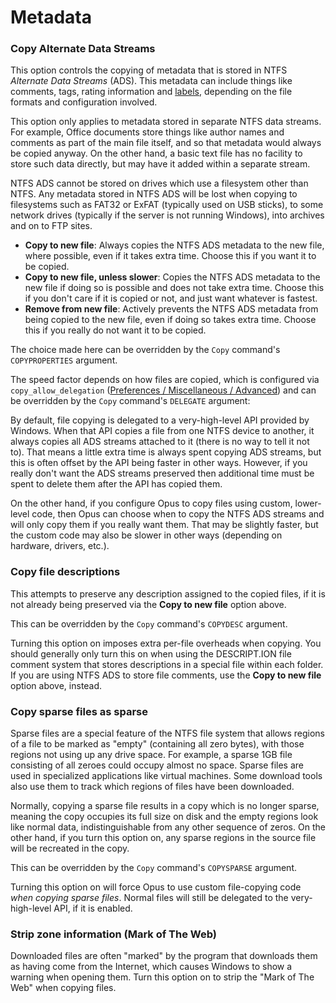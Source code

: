 # Metadata

### Copy Alternate Data Streams

This option controls the copying of metadata that is stored in NTFS *Alternate Data Streams* (ADS). This metadata can include things like comments, tags, rating information and [labels](/Manual/file_operations/labels.md), depending on the file formats and configuration involved.

This option only applies to metadata stored in separate NTFS data streams. For example, Office documents store things like author names and comments as part of the main file itself, and so that metadata would always be copied anyway. On the other hand, a basic text file has no facility to store such data directly, but may have it added within a separate stream.

NTFS ADS cannot be stored on drives which use a filesystem other than NTFS. Any metadata stored in NTFS ADS will be lost when copying to filesystems such as FAT32 or ExFAT (typically used on USB sticks), to some network drives (typically if the server is not running Windows), into archives and on to FTP sites.

- **Copy to new file**: Always copies the NTFS ADS metadata to the new file, where possible, even if it takes extra time. Choose this if you want it to be copied.
- **Copy to new file, unless slower**: Copies the NTFS ADS metadata to the new file if doing so is possible and does not take extra time. Choose this if you don't care if it is copied or not, and just want whatever is fastest.
- **Remove from new file**: Actively prevents the NTFS ADS metadata from being copied to the new file, even if doing so takes extra time. Choose this if you really do not want it to be copied.

The choice made here can be overridden by the `Copy` command's `COPYPROPERTIES` argument.

The speed factor depends on how files are copied, which is configured via `copy_allow_delegation` ([Preferences / Miscellaneous / Advanced](../../miscellaneous/advanced_options.md)) and can be overridden by the `Copy` command's `DELEGATE` argument:

By default, file copying is delegated to a very-high-level API provided by Windows. When that API copies a file from one NTFS device to another, it always copies all ADS streams attached to it (there is no way to tell it not to). That means a little extra time is always spent copying ADS streams, but this is often offset by the API being faster in other ways. However, if you really don't want the ADS streams preserved then additional time must be spent to delete them after the API has copied them.

On the other hand, if you configure Opus to copy files using custom, lower-level code, then Opus can choose when to copy the NTFS ADS streams and will only copy them if you really want them. That may be slightly faster, but the custom code may also be slower in other ways (depending on hardware, drivers, etc.).

### Copy file descriptions

This attempts to preserve any description assigned to the copied files, if it is not already being preserved via the **Copy to new file** option above.

This can be overridden by the `Copy` command's `COPYDESC` argument.

Turning this option on imposes extra per-file overheads when copying. You should generally only turn this on when using the DESCRIPT.ION file comment system that stores descriptions in a special file within each folder. If you are using NTFS ADS to store file comments, use the **Copy to new file** option above, instead.

### Copy sparse files as sparse

Sparse files are a special feature of the NTFS file system that allows regions of a file to be marked as "empty" (containing all zero bytes), with those regions not using up any drive space. For example, a sparse 1GB file consisting of all zeroes could occupy almost no space. Sparse files are used in specialized applications like virtual machines. Some download tools also use them to track which regions of files have been downloaded.

Normally, copying a sparse file results in a copy which is no longer sparse, meaning the copy occupies its full size on disk and the empty regions look like normal data, indistinguishable from any other sequence of zeros. On the other hand, if you turn this option on, any sparse regions in the source file will be recreated in the copy.

This can be overridden by the `Copy` command's `COPYSPARSE` argument.

Turning this option on will force Opus to use custom file-copying code *when copying sparse files*. Normal files will still be delegated to the very-high-level API, if it is enabled.

### Strip zone information (Mark of The Web)

Downloaded files are often "marked" by the program that downloads them as having come from the Internet, which causes Windows to show a warning when opening them. Turn this option on to strip the "Mark of The Web" when copying files.
